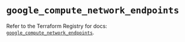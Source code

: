 # `google_compute_network_endpoints`

Refer to the Terraform Registry for docs: [`google_compute_network_endpoints`](https://registry.terraform.io/providers/hashicorp/google/6.17.0/docs/resources/compute_network_endpoints).
